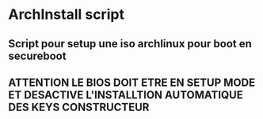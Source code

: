 # ArchInstall script

## Script pour setup une iso archlinux pour boot en secureboot 
## ATTENTION LE BIOS DOIT ETRE EN SETUP MODE ET DESACTIVE L'INSTALLTION AUTOMATIQUE DES KEYS CONSTRUCTEUR